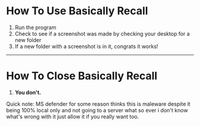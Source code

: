 # How To Use Basically Recall
1. Run the program
2. Check to see if a screenshot was made by checking your desktop for a new folder
3. If a new folder with a screenshot is in it, congrats it works!

___
# How To Close Basically Recall

1. **You don't.**

Quick note: MS defender for some reason thinks this is maleware despite it being 100% local only and not going to a server what so ever i don't know what's wrong with it just allow it if you really want too.
